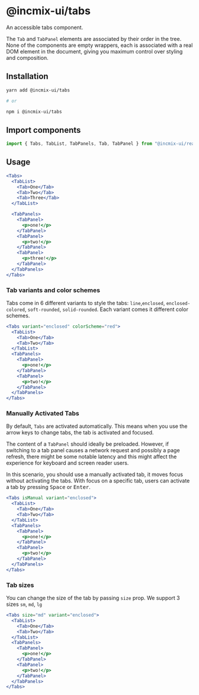 # @incmix-ui/tabs

An accessible tabs component.

The `Tab` and `TabPanel` elements are associated by their order in the tree.
None of the components are empty wrappers, each is associated with a real DOM
element in the document, giving you maximum control over styling and
composition.

## Installation

```sh
yarn add @incmix-ui/tabs

# or

npm i @incmix-ui/tabs
```

## Import components

```jsx
import { Tabs, TabList, TabPanels, Tab, TabPanel } from "@incmix-ui/react"
```

## Usage

```jsx
<Tabs>
  <TabList>
    <Tab>One</Tab>
    <Tab>Two</Tab>
    <Tab>Three</Tab>
  </TabList>

  <TabPanels>
    <TabPanel>
      <p>one!</p>
    </TabPanel>
    <TabPanel>
      <p>two!</p>
    </TabPanel>
    <TabPanel>
      <p>three!</p>
    </TabPanel>
  </TabPanels>
</Tabs>
```

### Tab variants and color schemes

Tabs come in 6 different variants to style the tabs: `line`,`enclosed`,
`enclosed-colored`, `soft-rounded`, `solid-rounded`. Each variant comes it
different color schemes.

```jsx
<Tabs variant="enclosed" colorScheme="red">
  <TabList>
    <Tab>One</Tab>
    <Tab>Two</Tab>
  </TabList>
  <TabPanels>
    <TabPanel>
      <p>one!</p>
    </TabPanel>
    <TabPanel>
      <p>two!</p>
    </TabPanel>
  </TabPanels>
</Tabs>
```

### Manually Activated Tabs

By default, `Tabs` are activated automatically. This means when you use the
arrow keys to change tabs, the tab is activated and focused.

The content of a `TabPanel` should ideally be preloaded. However, if switching
to a tab panel causes a network request and possibly a page refresh, there might
be some notable latency and this might affect the experience for keyboard and
screen reader users.

In this scenario, you should use a manually activated tab, it moves focus
without activating the tabs. With focus on a specific tab, users can activate a
tab by pressing <kbd>Space</kbd> or <kbd>Enter</kbd>.

```jsx
<Tabs isManual variant="enclosed">
  <TabList>
    <Tab>One</Tab>
    <Tab>Two</Tab>
  </TabList>
  <TabPanels>
    <TabPanel>
      <p>one!</p>
    </TabPanel>
    <TabPanel>
      <p>two!</p>
    </TabPanel>
  </TabPanels>
</Tabs>
```

### Tab sizes

You can change the size of the tab by passing `size` prop. We support 3 sizes
`sm`, `md`, `lg`

```jsx
<Tabs size="md" variant="enclosed">
  <TabList>
    <Tab>One</Tab>
    <Tab>Two</Tab>
  </TabList>
  <TabPanels>
    <TabPanel>
      <p>one!</p>
    </TabPanel>
    <TabPanel>
      <p>two!</p>
    </TabPanel>
  </TabPanels>
</Tabs>
```
